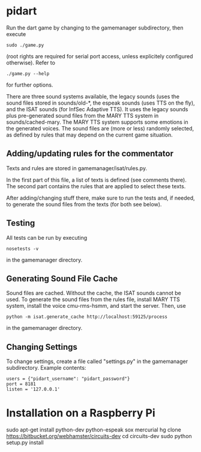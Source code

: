 pidart
======

Run the dart game by changing to the gamemanager subdirectory, then
execute

    sudo ./game.py

(root rights are required for serial port access, unless explicitely
configured otherwise). Refer to 

    ./game.py --help

for further options. 

There are three sound systems available, the legacy sounds (uses the
sound files stored in sounds/old-*, the espeak sounds (uses TTS on the
fly), and the ISAT sounds (for InfSec Adaptive TTS). It uses the
legacy sounds plus pre-generated sound files from the MARY TTS system
in sounds/cached-mary. The MARY TTS system supports some emotions in
the generated voices. The sound files are (more or less) randomly
selected, as defined by rules that may depend on the current game
situation.

Adding/updating rules for the commentator
-----------------------------------------

Texts and rules are stored in gamemanager/isat/rules.py.

In the first part of this file, a list of texts is defined (see
comments there). The second part contains the rules that are applied
to select these texts.

After adding/changing stuff there, make sure to run the tests and, if
needed, to generate the sound files from the texts (for both see
below).

Testing
-------

All tests can be run by executing 

    nosetests -v

in the gamemanager directory.

Generating Sound File Cache
---------------------------

Sound files are cached. Without the cache, the ISAT sounds cannot be
used. To generate the sound files from the rules file, install MARY
TTS system, install the voice cmu-rms-hsmm, and start the
server. Then, use

    python -m isat.generate_cache http://localhost:59125/process

in the gamemanager directory.

Changing Settings
-----------------

To change settings, create a file called "settings.py" in the
gamemanager subdirectory. Example contents:

	users = {"pidart_username": "pidart_password"}
	port = 8181
	listen = '127.0.0.1'

Installation on a Raspberry Pi
==============================

sudo apt-get install python-dev python-espeak sox mercurial
hg clone https://bitbucket.org/webhamster/circuits-dev
cd circuits-dev
sudo python setup.py install
